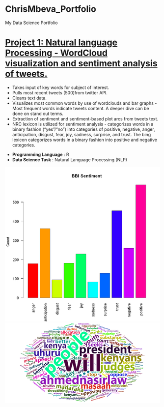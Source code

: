 # ChrisMbeva_Portfolio
My Data Science Portfolio

# [Project 1: Natural language Processing - WordCloud visualization and sentiment analysis of tweets.](https://github.com/chrisliti/NLP-Twitter-Analysis/blob/master/NLP%20(Twitter%20Analysis)%20May%202021.ipynb)

* Takes input of key words for subject of interest.
* Pulls most recent tweets (500)from twitter API.
* Cleans text data.
* Visualizes most common words by use of wordclouds and bar graphs - Most frequent words indicate tweets content. A deeper dive can be done on stand out terms.
* Extraction of sentiment and sentiment-based plot arcs from tweets text.
* NRC lexicon is utilized for sentiment analysis - categorizes words in a binary fashion (“yes”/“no”) into categories of positive, negative, anger, anticipation, disgust, fear, joy, sadness, surprise, and trust. The bing lexicon categorizes words in a binary fashion into positive and negative categories.

- **Programming Language** : R
- **Data Science Task** : Natural Language Processing (NLP)

![](/images2/bbi%20sentiment%20bar%20graph.png)
![](/images2/bbi%20word%20cloud%202.png)


